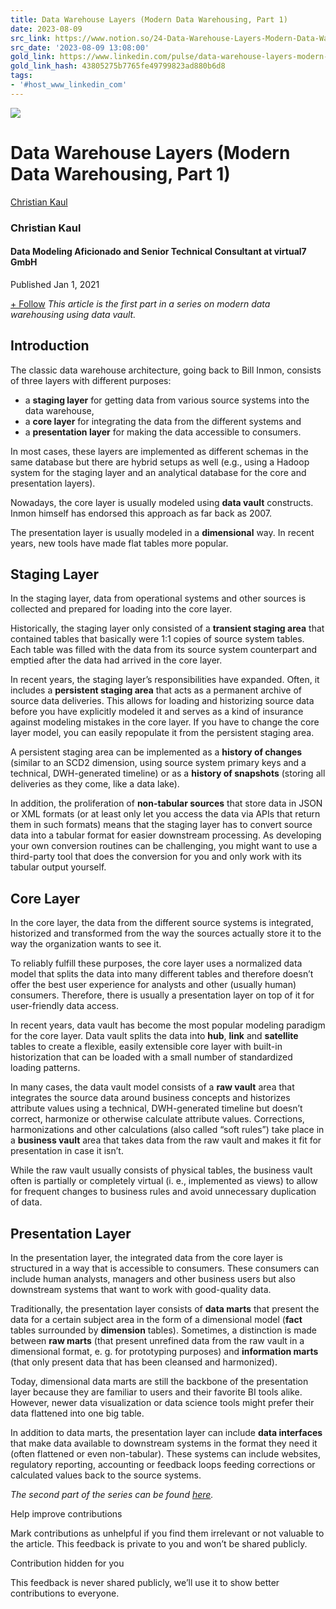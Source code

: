 ```yaml
---
title: Data Warehouse Layers (Modern Data Warehousing, Part 1)
date: 2023-08-09
src_link: https://www.notion.so/24-Data-Warehouse-Layers-Modern-Data-Warehousing-Part-1-LinkedIn-e11ece55690b4004ad64c8c7600400d3
src_date: '2023-08-09 13:08:00'
gold_link: https://www.linkedin.com/pulse/data-warehouse-layers-modern-warehousing-part-1-christian-kaul/
gold_link_hash: 43805275b7765fe49799823ad880b6d8
tags:
- '#host_www_linkedin_com'
---
```




![](https://media.licdn.com/dms/image/C4D12AQHxavZS4zZq2w/article-cover_image-shrink_600_2000/0/1609511291534?e=2147483647&v=beta&t=vAuqn347VlZEKCuSB60PQXf8eguUNyp68EAVIOi_RuQ)

Data Warehouse Layers (Modern Data Warehousing, Part 1)
=======================================================


[Christian Kaul](https://de.linkedin.com/in/christian-kaul?trk=article-ssr-frontend-pulse_publisher-author-card)
![]()
### Christian Kaul


#### Data Modeling Aficionado and Senior Technical Consultant at virtual7 GmbH



 
 Published Jan 1, 2021
 
 
[+ Follow](https://www.linkedin.com/signup/cold-join?session_redirect=%2Fpulse%2Fdata-warehouse-layers-modern-warehousing-part-1-christian-kaul%2F&trk=article-ssr-frontend-pulse_publisher-author-card) 
*This article is the first part in a series on modern data warehousing using data vault.*

Introduction
------------

The classic data warehouse architecture, going back to Bill Inmon, consists of three layers with different purposes:

* a **staging layer** for getting data from various source systems into the data warehouse,
* a **core layer** for integrating the data from the different systems and
* a **presentation layer** for making the data accessible to consumers.

In most cases, these layers are implemented as different schemas in the same database but there are hybrid setups as well (e.g., using a Hadoop system for the staging layer and an analytical database for the core and presentation layers).

Nowadays, the core layer is usually modeled using **data vault** constructs. Inmon himself has endorsed this approach as far back as 2007.

The presentation layer is usually modeled in a **dimensional** way. In recent years, new tools have made flat tables more popular.

Staging Layer
-------------

In the staging layer, data from operational systems and other sources is collected and prepared for loading into the core layer.

Historically, the staging layer only consisted of a **transient staging area** that contained tables that basically were 1:1 copies of source system tables. Each table was filled with the data from its source system counterpart and emptied after the data had arrived in the core layer.

In recent years, the staging layer’s responsibilities have expanded. Often, it includes a **persistent staging area** that acts as a permanent archive of source data deliveries. This allows for loading and historizing source data before you have explicitly modeled it and serves as a kind of insurance against modeling mistakes in the core layer. If you have to change the core layer model, you can easily repopulate it from the persistent staging area.

A persistent staging area can be implemented as a **history of changes** (similar to an SCD2 dimension, using source system primary keys and a technical, DWH-generated timeline) or as a **history of snapshots** (storing all deliveries as they come, like a data lake).

In addition, the proliferation of **non-tabular sources** that store data in JSON or XML formats (or at least only let you access the data via APIs that return them in such formats) means that the staging layer has to convert source data into a tabular format for easier downstream processing. As developing your own conversion routines can be challenging, you might want to use a third-party tool that does the conversion for you and only work with its tabular output yourself.

Core Layer
----------

In the core layer, the data from the different source systems is integrated, historized and transformed from the way the sources actually store it to the way the organization wants to see it.

To reliably fulfill these purposes, the core layer uses a normalized data model that splits the data into many different tables and therefore doesn’t offer the best user experience for analysts and other (usually human) consumers. Therefore, there is usually a presentation layer on top of it for user-friendly data access.

In recent years, data vault has become the most popular modeling paradigm for the core layer. Data vault splits the data into **hub**, **link** and **satellite** tables to create a flexible, easily extensible core layer with built-in historization that can be loaded with a small number of standardized loading patterns.

In many cases, the data vault model consists of a **raw vault** area that integrates the source data around business concepts and historizes attribute values using a technical, DWH-generated timeline but doesn’t correct, harmonize or otherwise calculate attribute values. Corrections, harmonizations and other calculations (also called “soft rules”) take place in a **business vault** area that takes data from the raw vault and makes it fit for presentation in case it isn’t.

While the raw vault usually consists of physical tables, the business vault often is partially or completely virtual (i. e., implemented as views) to allow for frequent changes to business rules and avoid unnecessary duplication of data.

Presentation Layer
------------------

In the presentation layer, the integrated data from the core layer is structured in a way that is accessible to consumers. These consumers can include human analysts, managers and other business users but also downstream systems that want to work with good-quality data.

Traditionally, the presentation layer consists of **data marts** that present the data for a certain subject area in the form of a dimensional model (**fact** tables surrounded by **dimension** tables). Sometimes, a distinction is made between **raw marts** (that present unrefined data from the raw vault in a dimensional format, e. g. for prototyping purposes) and **information marts** (that only present data that has been cleansed and harmonized).

Today, dimensional data marts are still the backbone of the presentation layer because they are familiar to users and their favorite BI tools alike. However, newer data visualization or data science tools might prefer their data flattened into one big table.

In addition to data marts, the presentation layer can include **data interfaces** that make data available to downstream systems in the format they need it (often flattened or even non-tabular). These systems can include websites, regulatory reporting, accounting or feedback loops feeding corrections or calculated values back to the source systems.

*The second part of the series can be found* [*here*](https://www.linkedin.com/pulse/kinds-time-modern-data-warehousing-part-2-christian-kaul)*.*


Help improve contributions


Mark contributions as unhelpful if you find them irrelevant or not valuable to the article. This feedback is private to you and won’t be shared publicly.


Contribution hidden for you


This feedback is never shared publicly, we’ll use it to show better contributions to everyone.